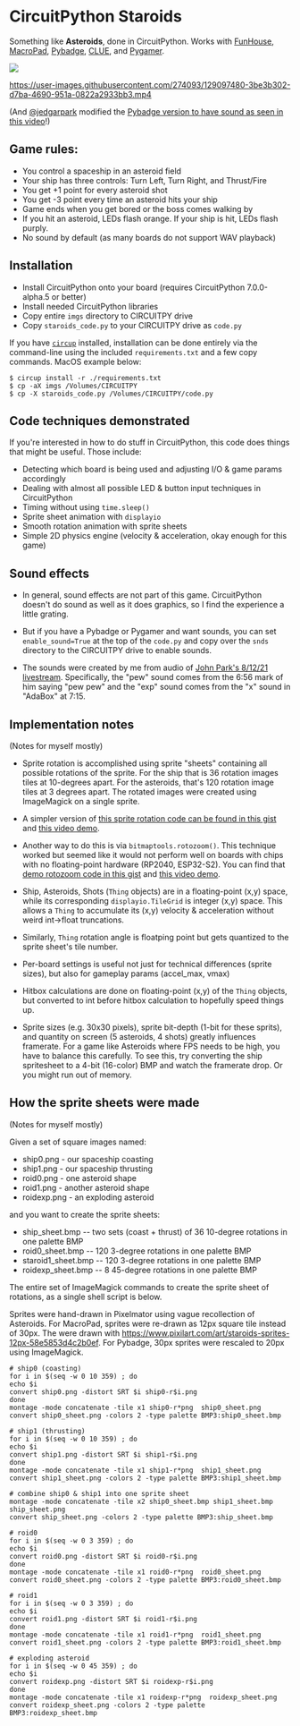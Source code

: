 # CircuitPython Staroids

Something like **Asteroids**, done in CircuitPython.
Works with [FunHouse](https://www.adafruit.com/product/4985),
[MacroPad](https://www.adafruit.com/product/5128),
[Pybadge](https://www.adafruit.com/product/4200),
[CLUE](https://www.adafruit.com/product/4500),
and [Pygamer](https://www.adafruit.com/product/4242).

<img src="./docs/staroids_family1.jpg" />

https://user-images.githubusercontent.com/274093/129097480-3be3b302-d7ba-4690-951a-0822a2933bb3.mp4

(And [@jedgarpark](https://github.com/jedgarpark) modified the [Pybadge version to have sound as seen in this video](https://www.youtube.com/watch?v=sC_fLp5CfTg)!)

## Game rules:

- You control a spaceship in an asteroid field
- Your ship has three controls: Turn Left, Turn Right, and Thrust/Fire
- You get +1 point for every asteroid shot
- You get -3 point every time an asteroid hits your ship
- Game ends when you get bored or the boss comes walking by
- If you hit an asteroid, LEDs flash orange. If your ship is hit, LEDs flash purply.
- No sound by default (as many boards do not support WAV playback)

## Installation

- Install CircuitPython onto your board (requires CircuitPython 7.0.0-alpha.5 or better)
- Install needed CircuitPython libraries
- Copy entire `imgs` directory to CIRCUITPY drive
- Copy `staroids_code.py` to your CIRCUITPY drive as `code.py`

If you have [`circup`](https://github.com/adafruit/circup) installed,
installation can be done entirely via the command-line
using the included `requirements.txt` and a few copy commands. MacOS example below:

```
$ circup install -r ./requirements.txt
$ cp -aX imgs /Volumes/CIRCUITPY
$ cp -X staroids_code.py /Volumes/CIRCUITPY/code.py
```

## Code techniques demonstrated

If you're interested in how to do stuff in CircuitPython, this code does things
that might be useful. Those include:
- Detecting which board is being used and adjusting I/O & game params accordingly
- Dealing with almost all possible LED & button input techniques in CircuitPython
- Timing without using `time.sleep()`
- Sprite sheet animation with `displayio`
- Smooth rotation animation with sprite sheets
- Simple 2D physics engine (velocity & acceleration, okay enough for this game)


## Sound effects

- In general, sound effects are not part of this game. CircuitPython doesn't do sound
as well as it does graphics, so I find the experience a little grating.

- But if you have a Pybadge or Pygamer and want sounds, you can set
`enable_sound=True` at the top of the `code.py` and copy over the
`snds` directory to the CIRCUITPY drive to enable sounds.

- The sounds were created by me from audio of [John Park's 8/12/21 livestream](https://www.youtube.com/watch?v=EYGYTlM6usc).
Specifically, the "pew" sound comes from the 6:56 mark of him saying "pew pew"
and the "exp" sound comes from the "x" sound in "AdaBox" at 7:15.


## Implementation notes

(Notes for myself mostly)

- Sprite rotation is accomplished using sprite "sheets" containing all possible
rotations of the sprite. For the ship that is 36 rotation images tiles 
at 10-degrees apart. For the asteroids, that's 120 rotation image tiles
at 3 degrees apart. The rotated images were created using ImageMagick
on a single sprite.

- A simpler version of [this sprite rotation code can be found in this gist](https://gist.github.com/todbot/92373f93db9da0fca5ca4adee8d7d75b) and [this video demo](https://twitter.com/todbot/status/1423331295384399883).

- Another way to do this is via `bitmaptools.rotozoom()`. This technique worked but
seemed like it would not perform well on boards with chips with no floating-point
hardware (RP2040, ESP32-S2). You can find that [demo rotozoom code in this gist](https://gist.github.com/todbot/8b524daba51bd84c92799a2401324521)
and [this video demo](https://twitter.com/todbot/status/1423078302391037953).

- Ship, Asteroids, Shots (`Thing` objects) are in a floating-point (x,y) space,
while its corresponding `displayio.TileGrid` is integer (x,y) space. This allows
a `Thing` to accumulate its (x,y) velocity & acceleration without weird
int->float truncations.

- Similarly, `Thing` rotation angle is floatping point but gets quantized to the
sprite sheet's tile number.

- Per-board settings is useful not just for technical differences (sprite sizes),
but also for gameplay params (accel_max, vmax)

- Hitbox calculations are done on floating-point (x,y) of the `Thing` objects,
but converted to int before hitbox calculation to hopefully speed things up.

- Sprite sizes (e.g. 30x30 pixels), sprite bit-depth (1-bit for these sprits),
and quantity on screen (5 asteroids, 4 shots) greatly influences framerate.
For a game like Asteroids where FPS needs to be high, you have to balance this
carefully. To see this, try converting the ship spritesheet to a 4-bit
(16-color) BMP and watch the framerate drop. Or you might run out of memory.


## How the sprite sheets were made

(Notes for myself mostly)

Given a set of square images named:
- ship0.png - our spaceship coasting
- ship1.png - our spaceship thrusting
- roid0.png - one asteroid shape
- roid1.png - another asteroid shape
- roidexp.png - an exploding asteroid

and you want to create the sprite sheets:
- ship_sheet.bmp  -- two sets (coast + thrust) of 36 10-degree rotations in one palette BMP
- roid0_sheet.bmp -- 120 3-degree rotations in one palette BMP
- staroid1_sheet.bmp -- 120 3-degree rotations in one palette BMP
- roidexp_sheet.bmp -- 8 45-degree rotations in one palette BMP

The entire set of ImageMagick commands to create the sprite sheet of rotations,
as a single shell script is below.

Sprites were hand-drawn in Pixelmator using vague recollection of Asteroids.
For MacroPad, sprites were re-drawn as 12px square tile instead of 30px.
The were drawn with https://www.pixilart.com/art/staroids-sprites-12px-58e5853d4c2b0ef.
For Pybadge, 30px sprites were rescaled to 20px using ImageMagick.

```shell
# ship0 (coasting)
for i in $(seq -w 0 10 359) ; do
echo $i
convert ship0.png -distort SRT $i ship0-r$i.png
done
montage -mode concatenate -tile x1 ship0-r*png  ship0_sheet.png
convert ship0_sheet.png -colors 2 -type palette BMP3:ship0_sheet.bmp

# ship1 (thrusting)
for i in $(seq -w 0 10 359) ; do
echo $i
convert ship1.png -distort SRT $i ship1-r$i.png
done
montage -mode concatenate -tile x1 ship1-r*png  ship1_sheet.png
convert ship1_sheet.png -colors 2 -type palette BMP3:ship1_sheet.bmp

# combine ship0 & ship1 into one sprite sheet
montage -mode concatenate -tile x2 ship0_sheet.bmp ship1_sheet.bmp ship_sheet.png
convert ship_sheet.png -colors 2 -type palette BMP3:ship_sheet.bmp

# roid0
for i in $(seq -w 0 3 359) ; do  
echo $i
convert roid0.png -distort SRT $i roid0-r$i.png 
done
montage -mode concatenate -tile x1 roid0-r*png  roid0_sheet.png
convert roid0_sheet.png -colors 2 -type palette BMP3:roid0_sheet.bmp 

# roid1
for i in $(seq -w 0 3 359) ; do  
echo $i
convert roid1.png -distort SRT $i roid1-r$i.png 
done
montage -mode concatenate -tile x1 roid1-r*png  roid1_sheet.png
convert roid1_sheet.png -colors 2 -type palette BMP3:roid1_sheet.bmp 

# exploding asteroid
for i in $(seq -w 0 45 359) ; do 
echo $i
convert roidexp.png -distort SRT $i roidexp-r$i.png
done
montage -mode concatenate -tile x1 roidexp-r*png  roidexp_sheet.png
convert roidexp_sheet.png -colors 2 -type palette BMP3:roidexp_sheet.bmp

```

